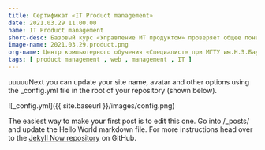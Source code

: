 ```yaml
---
title: Сертификат «IT Product management»
date: 2021.03.29 11.00.00
name: IT Product management
short-desc: Базовый курс «Управление ИТ продуктом» проверяет общее понимание жизненного цикла и терминологии при управлении выпуском и сопровождением ИТ продукта
image-name: 2021.03.29.product.png
org-name: Центр компьютерного обучения «Специалист» при МГТУ им.Н.Э.Баумана
tags: [ product management , web , management , IT ]
---
```


uuuuuNext you can update your site name, avatar and other options using the _config.yml file in the root of your repository (shown below).

![_config.yml]({{ site.baseurl }}/images/config.png)

The easiest way to make your first post is to edit this one. Go into /_posts/ and update the Hello World markdown file. For more instructions head over to the [Jekyll Now repository](https://github.com/barryclark/jekyll-now) on GitHub.
